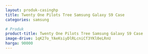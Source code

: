 ```yaml
---
layout: produk-casinghp
title: Twenty One Pilots Tree Samsung Galaxy S9 Case
categories: samsung

# Produk
product-title: Twenty One Pilots Tree Samsung Galaxy S9 Case
image-drive: 1qK27o_YAeKsiyDlRLcniCf3YKl0eLRnU
harga: 90000
---
```

